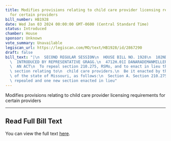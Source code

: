 ```yaml
---
title: Modifies provisions relating to child care provider licensing requirements
  for certain providers
bill_number: HB1928
date: Wed Jan 03 2024 00:00:00 GMT-0600 (Central Standard Time)
status: Introduced
chamber: House
sponsor: Unknown
vote_summary: Unavailable
legiscan_url: https://legiscan.com/MO/text/HB1928/id/2867290
draft: false
bill_text: "|\n  SECOND REGULAR SESSION\n  HOUSE BILL NO. 1928\n  102ND GENERAL ASSEMBLY\n\
  \  INTRODUCED BY REPRESENTATIVE GRAGG.\n  4712H.01I DANARADEMANMILLER,ChiefClerk\n\
  \  AN ACT\n  To repeal section 210.275, RSMo, and to enact in lieu thereof one new\
  \ section relating to\n  child care providers.\n  Be it enacted by the General Assembly\
  \ of the state of Missouri, as follows:\n  Section A. Section 210.275, RSMo, is\
  \ repealed and one new section enacted in lieu"
---
```

Modifies provisions relating to child care provider licensing requirements for certain providers

---

## Read Full Bill Text

You can view the full text [here](https://legiscan.com/MO/text/HB1928/id/2867290).
